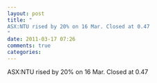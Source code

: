 ```yaml
---
layout: post
title: "
ASX:NTU rised by 20% on 16 Mar. Closed at 0.47
"
date: 2011-03-17 07:26
comments: true
categories: 
---
```


ASX:NTU rised by 20% on 16 Mar. Closed at 0.47

